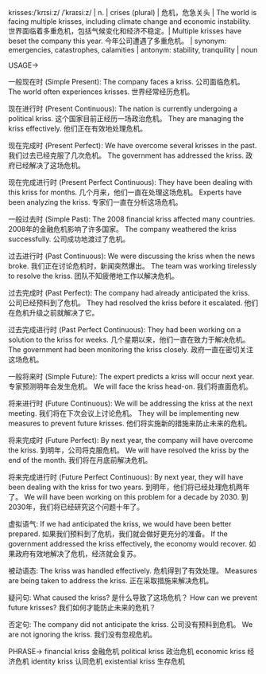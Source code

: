 krisses:/ˈkrɪsiːz/ /ˈkraɪsiːz/ | n. | crises (plural) | 危机，危急关头 | The world is facing multiple krisses, including climate change and economic instability. 世界面临着多重危机，包括气候变化和经济不稳定。| Multiple krisses have beset the company this year. 今年公司遭遇了多重危机。 | synonym: emergencies, catastrophes, calamities | antonym: stability, tranquility | noun


USAGE->

一般现在时 (Simple Present):
The company faces a kriss.  公司面临危机。
The world often experiences krisses. 世界经常经历危机。

现在进行时 (Present Continuous):
The nation is currently undergoing a political kriss.  这个国家目前正经历一场政治危机。
They are managing the kriss effectively. 他们正在有效地处理危机。

现在完成时 (Present Perfect):
We have overcome several krisses in the past. 我们过去已经克服了几次危机。
The government has addressed the kriss. 政府已经解决了这场危机。

现在完成进行时 (Present Perfect Continuous):
They have been dealing with this kriss for months.  几个月来，他们一直在处理这场危机。
Experts have been analyzing the kriss. 专家们一直在分析这场危机。


一般过去时 (Simple Past):
The 2008 financial kriss affected many countries. 2008年的金融危机影响了许多国家。
The company weathered the kriss successfully. 公司成功地渡过了危机。


过去进行时 (Past Continuous):
We were discussing the kriss when the news broke. 我们正在讨论危机时，新闻突然爆出。
The team was working tirelessly to resolve the kriss.  团队不知疲倦地工作以解决危机。


过去完成时 (Past Perfect):
The company had already anticipated the kriss. 公司已经预料到了危机。
They had resolved the kriss before it escalated. 他们在危机升级之前就解决了它。

过去完成进行时 (Past Perfect Continuous):
They had been working on a solution to the kriss for weeks.  几个星期以来，他们一直在致力于解决危机。
The government had been monitoring the kriss closely. 政府一直在密切关注这场危机。

一般将来时 (Simple Future):
The expert predicts a kriss will occur next year. 专家预测明年会发生危机。
We will face the kriss head-on. 我们将直面危机。

将来进行时 (Future Continuous):
We will be addressing the kriss at the next meeting. 我们将在下次会议上讨论危机。
They will be implementing new measures to prevent future krisses. 他们将实施新的措施来防止未来的危机。


将来完成时 (Future Perfect):
By next year, the company will have overcome the kriss. 到明年，公司将克服危机。
We will have resolved the kriss by the end of the month. 我们将在月底前解决危机。

将来完成进行时 (Future Perfect Continuous):
By next year, they will have been dealing with the kriss for two years. 到明年，他们将已经处理危机两年了。
We will have been working on this problem for a decade by 2030. 到2030年，我们将已经研究这个问题十年了。

虚拟语气:
If we had anticipated the kriss, we would have been better prepared. 如果我们预料到了危机，我们就会做好更充分的准备。
If the government addressed the kriss effectively, the economy would recover. 如果政府有效地解决了危机，经济就会复苏。

被动语态:
The kriss was handled effectively. 危机得到了有效处理。
Measures are being taken to address the kriss. 正在采取措施来解决危机。

疑问句:
What caused the kriss? 是什么导致了这场危机？
How can we prevent future krisses? 我们如何才能防止未来的危机？

否定句:
The company did not anticipate the kriss. 公司没有预料到危机。
We are not ignoring the kriss. 我们没有忽视危机。


PHRASE->
financial kriss 金融危机
political kriss 政治危机
economic kriss 经济危机
identity kriss  认同危机
existential kriss 生存危机
